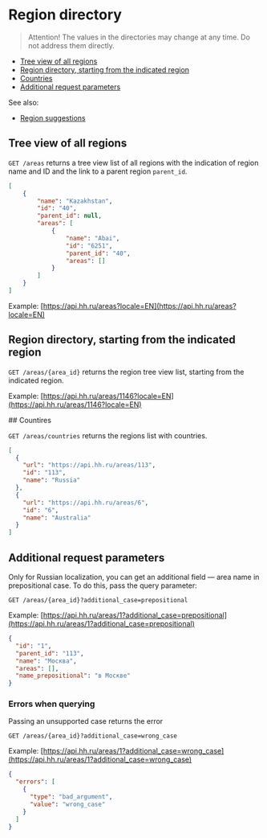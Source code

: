 # Region directory

> Attention! The values in the directories may change at any time. Do not address them directly.

* [Tree view of all regions](#areas)
* [Region directory, starting from the indicated region](#item)
* [Countries](#countries)
* [Additional request parameters](#additional_parameters)

See also:

* [Region suggestions](suggests.md#areas)


<a name="areas"></a>
## Tree view of all regions

`GET /areas` returns a tree view list of all regions with the indication of
region name and ID and the link to a parent region `parent_id`.

```json
[
    {
        "name": "Kazakhstan",
        "id": "40",
        "parent_id": null,
        "areas": [
            {
                "name": "Abai",
                "id": "6251",
                "parent_id": "40",
                "areas": []
            }
        ]
    }
]
```

Example: [https://api.hh.ru/areas?locale=EN](https://api.hh.ru/areas?locale=EN)


<a name="item"></a>
## Region directory, starting from the indicated region

`GET /areas/{area_id}` returns the region tree view list, starting from the
indicated region.

Example: [https://api.hh.ru/areas/1146?locale=EN](https://api.hh.ru/areas/1146?locale=EN)


<a name="countries" />
## Countires

`GET /areas/countries` returns the regions list with countries.

```json
[
  {
    "url": "https://api.hh.ru/areas/113",
    "id": "113",
    "name": "Russia"
  },
  {
    "url": "https://api.hh.ru/areas/6",
    "id": "6",
    "name": "Australia"
  }
]
 ```
<a name="additional_parameters"></a>
## Additional request parameters

Only for Russian localization, you can get an additional field — area name in prepositional case. To do this, pass the query parameter:

`GET /areas/{area_id}?additional_case=prepositional`

Example: [https://api.hh.ru/areas/1?additional_case=prepositional](https://api.hh.ru/areas/1?additional_case=prepositional)

```json
{
  "id": "1",
  "parent_id": "113",
  "name": "Москва",
  "areas": [],
  "name_prepositional": "в Москве"
}
```

### Errors when querying
Passing an unsupported case returns the error

`GET /areas/{area_id}?additional_case=wrong_case`

Example: [https://api.hh.ru/areas/1?additional_case=wrong_case](https://api.hh.ru/areas/1?additional_case=wrong_case)

```json
{
  "errors": [
    {
      "type": "bad_argument",
      "value": "wrong_case"
    }
  ]
}
```
